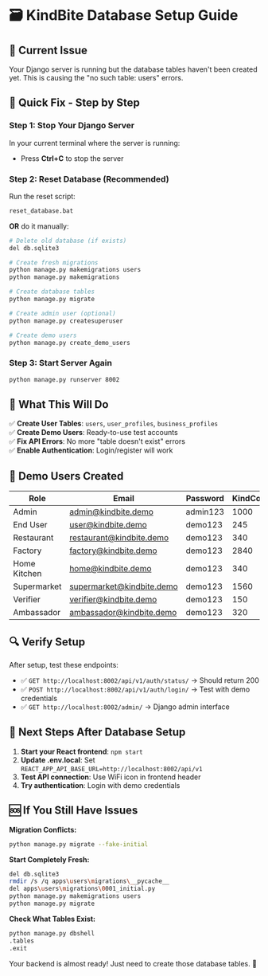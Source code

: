 # 🗃️ KindBite Database Setup Guide

## 🚨 **Current Issue**
Your Django server is running but the database tables haven't been created yet. This is causing the "no such table: users" errors.

## 🔧 **Quick Fix - Step by Step**

### Step 1: Stop Your Django Server
In your current terminal where the server is running:
- Press **Ctrl+C** to stop the server

### Step 2: Reset Database (Recommended)
Run the reset script:
```bash
reset_database.bat
```

**OR** do it manually:

```bash
# Delete old database (if exists)
del db.sqlite3

# Create fresh migrations
python manage.py makemigrations users
python manage.py makemigrations

# Create database tables
python manage.py migrate

# Create admin user (optional)
python manage.py createsuperuser

# Create demo users
python manage.py create_demo_users
```

### Step 3: Start Server Again
```bash
python manage.py runserver 8002
```

## 🎯 **What This Will Do**

✅ **Create User Tables**: `users`, `user_profiles`, `business_profiles`  
✅ **Create Demo Users**: Ready-to-use test accounts  
✅ **Fix API Errors**: No more "table doesn't exist" errors  
✅ **Enable Authentication**: Login/register will work  

## 🧪 **Demo Users Created**

| Role | Email | Password | KindCoins |
|------|-------|----------|-----------|
| Admin | admin@kindbite.demo | admin123 | 1000 |
| End User | user@kindbite.demo | demo123 | 245 |
| Restaurant | restaurant@kindbite.demo | demo123 | 340 |
| Factory | factory@kindbite.demo | demo123 | 2840 |
| Home Kitchen | home@kindbite.demo | demo123 | 340 |
| Supermarket | supermarket@kindbite.demo | demo123 | 1560 |
| Verifier | verifier@kindbite.demo | demo123 | 150 |
| Ambassador | ambassador@kindbite.demo | demo123 | 320 |

## 🔍 **Verify Setup**

After setup, test these endpoints:
- ✅ `GET http://localhost:8002/api/v1/auth/status/` → Should return 200
- ✅ `POST http://localhost:8002/api/v1/auth/login/` → Test with demo credentials
- ✅ `GET http://localhost:8002/admin/` → Django admin interface

## 🚀 **Next Steps After Database Setup**

1. **Start your React frontend**: `npm start`
2. **Update .env.local**: Set `REACT_APP_API_BASE_URL=http://localhost:8002/api/v1`
3. **Test API connection**: Use WiFi icon in frontend header
4. **Try authentication**: Login with demo credentials

## 🆘 **If You Still Have Issues**

**Migration Conflicts:**
```bash
python manage.py migrate --fake-initial
```

**Start Completely Fresh:**
```bash
del db.sqlite3
rmdir /s /q apps\users\migrations\__pycache__
del apps\users\migrations\0001_initial.py
python manage.py makemigrations users
python manage.py migrate
```

**Check What Tables Exist:**
```bash
python manage.py dbshell
.tables
.exit
```

Your backend is almost ready! Just need to create those database tables. 🌟





